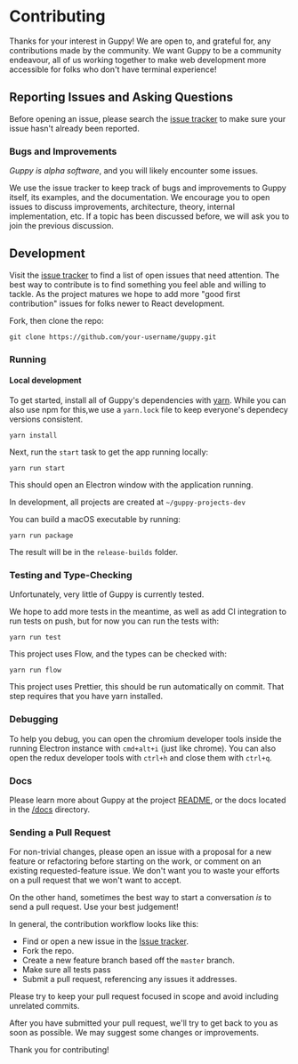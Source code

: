 # Contributing

Thanks for your interest in Guppy! We are open to, and grateful for, any contributions made by the community. We want Guppy to be a community endeavour, all of us working together to make web development more accessible for folks who don't have terminal experience!

## Reporting Issues and Asking Questions

Before opening an issue, please search the [issue tracker](https://github.com/joshwcomeau/guppy/issues) to make sure your issue hasn't already been reported.

### Bugs and Improvements

_Guppy is alpha software_, and you will likely encounter some issues.

We use the issue tracker to keep track of bugs and improvements to Guppy itself, its examples, and the documentation. We encourage you to open issues to discuss improvements, architecture, theory, internal implementation, etc. If a topic has been discussed before, we will ask you to join the previous discussion.

## Development

Visit the [issue tracker](https://github.com/joshwcomeau/guppy/issues) to find a list of open issues that need attention. The best way to contribute is to find something you feel able and willing to tackle. As the project matures we hope to add more "good first contribution" issues for folks newer to React development.

Fork, then clone the repo:

```
git clone https://github.com/your-username/guppy.git
```

### Running

#### Local development

To get started, install all of Guppy's dependencies with [yarn](https://yarnpkg.com/en/docs/getting-started). While you can also use npm for this,we use a `yarn.lock` file to keep everyone's dependecy versions consistent.

```
yarn install
```

Next, run the `start` task to get the app running locally:

```
yarn run start
```

This should open an Electron window with the application running.

In development, all projects are created at `~/guppy-projects-dev`

You can build a macOS executable by running:

```
yarn run package
```

The result will be in the `release-builds` folder.

### Testing and Type-Checking

Unfortunately, very little of Guppy is currently tested.

We hope to add more tests in the meantime, as well as add CI integration to run tests on push, but for now you can run the tests with:

```
yarn run test
```

This project uses Flow, and the types can be checked with:

```
yarn run flow
```

This project uses Prettier, this should be run automatically on commit. That step requires that you have yarn installed.

### Debugging

To help you debug, you can open the chromium developer tools inside the running Electron instance with `cmd+alt+i` (just like chrome). You can also open the redux developer tools with `ctrl+h` and close them with `ctrl+q`.

### Docs

Please learn more about Guppy at the project [README](https://github.com/joshwcomeau/guppy/blob/master/README.md), or the docs located in the [/docs](https://github.com/joshwcomeau/guppy/tree/master/docs) directory.

### Sending a Pull Request

For non-trivial changes, please open an issue with a proposal for a new feature or refactoring before starting on the work, or comment on an existing requested-feature issue. We don't want you to waste your efforts on a pull request that we won't want to accept.

On the other hand, sometimes the best way to start a conversation _is_ to send a pull request. Use your best judgement!

In general, the contribution workflow looks like this:

- Find or open a new issue in the [Issue tracker](https://github.com/joshwcomeau/guppy/issues).
- Fork the repo.
- Create a new feature branch based off the `master` branch.
- Make sure all tests pass
- Submit a pull request, referencing any issues it addresses.

Please try to keep your pull request focused in scope and avoid including unrelated commits.

After you have submitted your pull request, we'll try to get back to you as soon as possible. We may suggest some changes or improvements.

Thank you for contributing!
